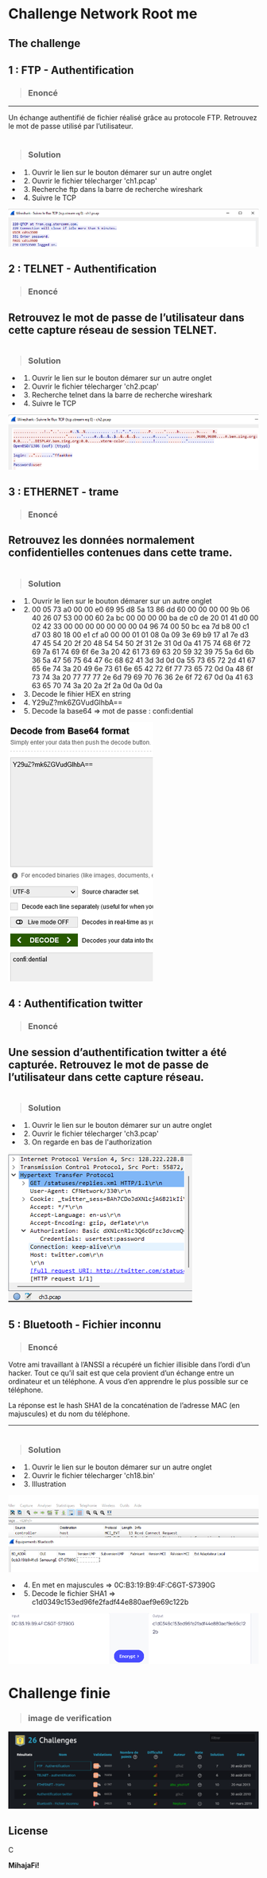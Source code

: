 # Challenge Network Root me 

## The challenge 


## 1 : FTP - Authentification
>###  Enoncé
-------------------
 Un échange authentifié de fichier réalisé grâce au protocole FTP. Retrouvez le mot de passe utilisé par l’utilisateur.
#
>### Solution

- 1. Ouvrir le lien sur le bouton démarer sur un autre onglet
- 2. Ouvrir le fichier télecharger 'ch1.pcap' 
- 3. Recherche ftp dans la barre de recherche wireshark
- 4. Suivre le TCP

 ![subject1](Image/FTP.png)

 ## 2 : TELNET - Authentification
>###  Enoncé
Retrouvez le mot de passe de l’utilisateur dans cette capture réseau de session TELNET.
-------------------
 
#
>### Solution

- 1. Ouvrir le lien sur le bouton démarer sur un autre onglet
- 2. Ouvrir le fichier télecharger 'ch2.pcap' 
- 3. Recherche telnet dans la barre de recherche wireshark
- 4. Suivre le TCP

![subject1](Image/Telnet.png)


## 3 : ETHERNET - trame
>###  Enoncé
Retrouvez les données normalement confidentielles contenues dans cette trame.
-------------------
 
#
>### Solution

- 1. Ouvrir le lien sur le bouton démarer sur un autre onglet
- 2. 00 05 73 a0 00 00 e0 69 95 d8 5a 13 86 dd 60 00
00 00 00 9b 06 40 26 07 53 00 00 60 2a bc 00 00
00 00 ba de c0 de 20 01 41 d0 00 02 42 33 00 00
00 00 00 00 00 04 96 74 00 50 bc ea 7d b8 00 c1
d7 03 80 18 00 e1 cf a0 00 00 01 01 08 0a 09 3e
69 b9 17 a1 7e d3 47 45 54 20 2f 20 48 54 54 50
2f 31 2e 31 0d 0a 41 75 74 68 6f 72 69 7a 61 74
69 6f 6e 3a 20 42 61 73 69 63 20 59 32 39 75 5a
6d 6b 36 5a 47 56 75 64 47 6c 68 62 41 3d 3d 0d
0a 55 73 65 72 2d 41 67 65 6e 74 3a 20 49 6e 73
61 6e 65 42 72 6f 77 73 65 72 0d 0a 48 6f 73 74
3a 20 77 77 77 2e 6d 79 69 70 76 36 2e 6f 72 67
0d 0a 41 63 63 65 70 74 3a 20 2a 2f 2a 0d 0a 0d
0a 
- 3. Decode le fihier HEX en string
- 4. Y29uZ?mk6ZGVudGlhbA==
- 5. Decode la base64 => mot de passe : confi:dential
 

![subject1](Image/Trame.png)
 
 ## 4 : Authentification twitter
>###  Enoncé
Une session d’authentification twitter a été capturée. Retrouvez le mot de passe de l’utilisateur dans cette capture réseau.
-------------------
 
#
>### Solution

- 1. Ouvrir le lien sur le bouton démarer sur un autre onglet
- 2. Ouvrir le fichier télecharger 'ch3.pcap' 
- 3. On regarde en bas de l'authorization

![subject1](Image/Twitter.png)

## 5 : Bluetooth - Fichier inconnu
>###  Enoncé
Votre ami travaillant à l’ANSSI a récupéré un fichier illisible dans l’ordi d’un hacker. Tout ce qu’il sait est que cela provient d’un échange entre un ordinateur et un téléphone. A vous d’en apprendre le plus possible sur ce téléphone.

La réponse est le hash SHA1 de la concaténation de l’adresse MAC (en majuscules) et du nom du téléphone.

-------------------
 
#
>### Solution

- 1. Ouvrir le lien sur le bouton démarer sur un autre onglet
- 2. Ouvrir le fichier télecharger 'ch18.bin' 
- 3. Illustration

![subject1](Image/Blue.png)
- 4. En met en majuscules => 0C:B3:19:B9:4F:C6GT-S7390G
- 5. Decode le fichier SHA1 =>  c1d0349c153ed96fe2fadf44e880aef9e69c122b

![subject1](Image/Iluu.png)


# Challenge finie
> ### image de verification


 
![subject1](Image/check.png)

## License

C

**MihajaFi!**